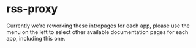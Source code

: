 # rss-proxy

Currently we're reworking these intropages for each app, please use the menu on the left to select other available documentation pages for each app, including this one.
